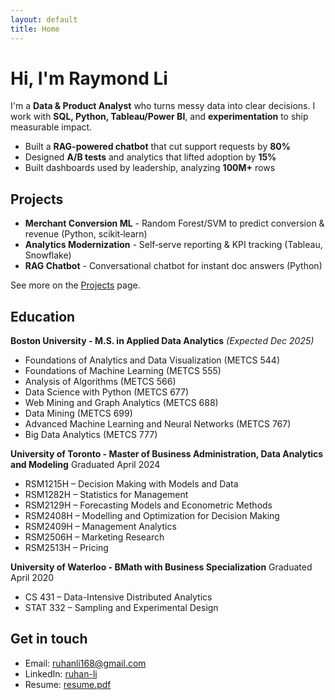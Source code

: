 ```yaml
---
layout: default
title: Home
---
```


# Hi, I'm Raymond Li

I'm a **Data & Product Analyst** who turns messy data into clear decisions. I work with **SQL, Python, Tableau/Power BI**, and **experimentation** to ship measurable impact.

- Built a **RAG-powered chatbot** that cut support requests by **80%**
- Designed **A/B tests** and analytics that lifted adoption by **15%**
- Built dashboards used by leadership, analyzing **100M+** rows

## Projects
- **Merchant Conversion ML** - Random Forest/SVM to predict conversion & revenue (Python, scikit‑learn)  
- **Analytics Modernization** - Self‑serve reporting & KPI tracking (Tableau, Snowflake)  
- **RAG Chatbot** - Conversational chatbot for instant doc answers (Python)

See more on the [Projects](/projects) page.

## Education

**Boston University - M.S. in Applied Data Analytics** *(Expected Dec 2025)*  
- Foundations of Analytics and Data Visualization (METCS 544)  
- Foundations of Machine Learning (METCS 555)  
- Analysis of Algorithms (METCS 566)  
- Data Science with Python (METCS 677)  
- Web Mining and Graph Analytics (METCS 688)  
- Data Mining (METCS 699)   
- Advanced Machine Learning and Neural Networks (METCS 767)  
- Big Data Analytics (METCS 777)

**University of Toronto - Master of Business Administration, Data Analytics and Modeling** Graduated April 2024  
- RSM1215H – Decision Making with Models and Data  
- RSM1282H – Statistics for Management  
- RSM2129H – Forecasting Models and Econometric Methods  
- RSM2408H – Modelling and Optimization for Decision Making  
- RSM2409H – Management Analytics  
- RSM2506H – Marketing Research  
- RSM2513H – Pricing  

**University of Waterloo - BMath with Business Specialization** Graduated April 2020  
- CS 431 – Data-Intensive Distributed Analytics  
- STAT 332 – Sampling and Experimental Design  

## Get in touch
- Email: [ruhanli168@gmail.com](mailto:ruhanli168@gmail.com)  
- LinkedIn: [ruhan-li](https://www.linkedin.com/in/ruhan-li)  
- Resume: [resume.pdf](/resume.pdf)
